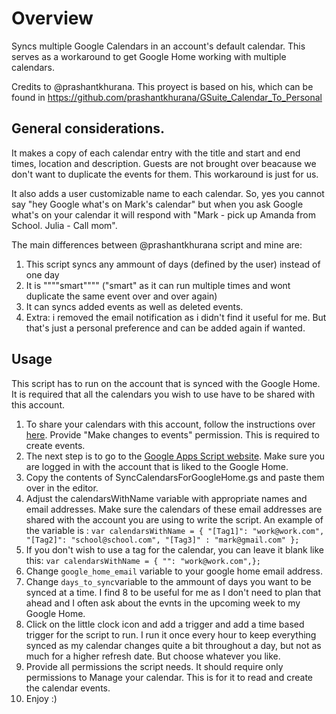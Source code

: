 # Overview
Syncs multiple Google Calendars in an account's default calendar. This serves as a workaround to get Google Home working with multiple calendars.

Credits to @prashantkhurana. This proyect is based on his, which can be found in https://github.com/prashantkhurana/GSuite_Calendar_To_Personal

## General considerations.

It makes a copy of each calendar entry with the title and start and end times, location and description. Guests are not brought over beacause we don't want to duplicate the events for them. This workaround is just for us.

It also adds a user customizable name to each calendar. So, yes you cannot say "hey Google what's on Mark's calendar" but when you ask Google what's on your calendar it will respond with "Mark - pick up Amanda from School. Julia - Call mom".

The main differences between @prashantkhurana script and mine are:
1. This script syncs any ammount of days (defined by the user) instead of one day
2. It is """"smart"""" ("smart" as it can run multiple times and wont duplicate the same event over and over again)
3. It can syncs added events as well as deleted events.
4. Extra: i removed the email notification as i didn't find it useful for me. But that's just a personal preference and can be added again if wanted. 

## Usage

This script has to run on the account that is synced with the Google Home. It is required that all the calendars you wish to use have to be shared with this account.

1. To share your calendars with this account, follow the instructions over [here](https://support.google.com/calendar/answer/37082). Provide "Make changes to events" permission. This is required to create events.
2. The next step is to go to the [Google Apps Script website](https://script.google.com/intro). Make sure you are logged in with the account that is liked to the Google Home.
3. Copy the contents of SyncCalendarsForGoogleHome.gs and paste them over in the editor.
4. Adjust the calendarsWithName variable with appropriate names and email addresses. Make sure the calendars of these email addresses are shared with the account you are using to write the script. An example of the variable is :
`var calendarsWithName = { "[Tag1]": "work@work.com", "[Tag2]": "school@school.com", "[Tag3]" : "mark@gmail.com" };`
5. If you don't wish to use a tag for the calendar, you can leave it blank like this:
`var calendarsWithName = { "": "work@work.com",};`
6. Change `google_home_email` variable to your google home email address.
7. Change `days_to_sync`variable to the ammount of days you want to be synced at a time. I find 8 to be useful for me as I don't need to plan that ahead and I often ask about the evnts in the upcoming week to my Google Home.
8. Click on the little clock icon and add a trigger and add a time based trigger for the script to run. I run it once every hour to keep everything synced as my calendar changes quite a bit throughout a day, but not as much for a higher refresh date. But choose whatever you like.
9. Provide all permissions the script needs. It should require only permissions to Manage your calendar. This is for it to read and create the calendar events.
10. Enjoy :) 
